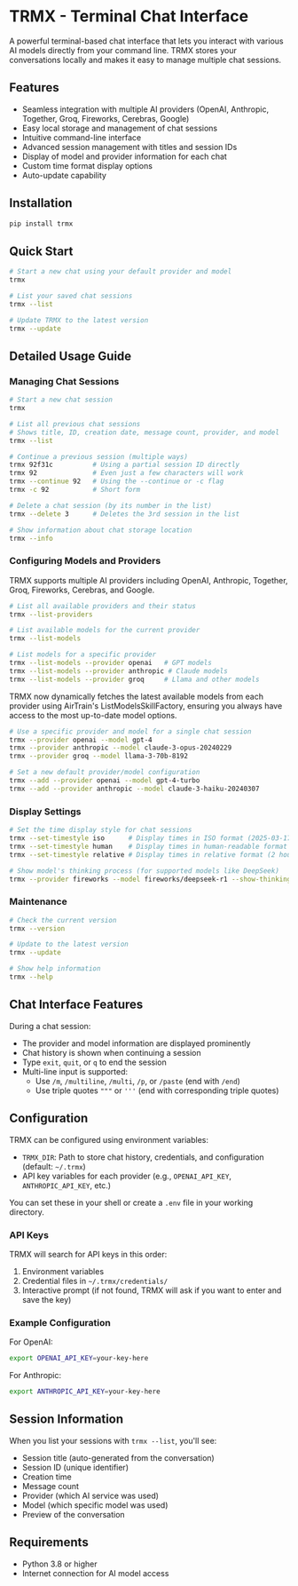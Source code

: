 # TRMX - Terminal Chat Interface

A powerful terminal-based chat interface that lets you interact with various AI models directly from your command line. TRMX stores your conversations locally and makes it easy to manage multiple chat sessions.

## Features

- Seamless integration with multiple AI providers (OpenAI, Anthropic, Together, Groq, Fireworks, Cerebras, Google)
- Easy local storage and management of chat sessions
- Intuitive command-line interface
- Advanced session management with titles and session IDs
- Display of model and provider information for each chat
- Custom time format display options
- Auto-update capability

## Installation

```bash
pip install trmx
```

## Quick Start

```bash
# Start a new chat using your default provider and model
trmx

# List your saved chat sessions
trmx --list

# Update TRMX to the latest version
trmx --update
```

## Detailed Usage Guide

### Managing Chat Sessions

```bash
# Start a new chat session
trmx

# List all previous chat sessions
# Shows title, ID, creation date, message count, provider, and model
trmx --list

# Continue a previous session (multiple ways)
trmx 92f31c          # Using a partial session ID directly
trmx 92              # Even just a few characters will work
trmx --continue 92   # Using the --continue or -c flag
trmx -c 92           # Short form

# Delete a chat session (by its number in the list)
trmx --delete 3      # Deletes the 3rd session in the list

# Show information about chat storage location
trmx --info
```

### Configuring Models and Providers

TRMX supports multiple AI providers including OpenAI, Anthropic, Together, Groq, Fireworks, Cerebras, and Google.

```bash
# List all available providers and their status
trmx --list-providers

# List available models for the current provider
trmx --list-models

# List models for a specific provider
trmx --list-models --provider openai   # GPT models
trmx --list-models --provider anthropic # Claude models
trmx --list-models --provider groq     # Llama and other models
```

TRMX now dynamically fetches the latest available models from each provider using AirTrain's ListModelsSkillFactory, ensuring you always have access to the most up-to-date model options.

```bash
# Use a specific provider and model for a single chat session
trmx --provider openai --model gpt-4
trmx --provider anthropic --model claude-3-opus-20240229
trmx --provider groq --model llama-3-70b-8192

# Set a new default provider/model configuration
trmx --add --provider openai --model gpt-4-turbo
trmx --add --provider anthropic --model claude-3-haiku-20240307
```

### Display Settings

```bash
# Set the time display style for chat sessions
trmx --set-timestyle iso      # Display times in ISO format (2025-03-17T22:55:28)
trmx --set-timestyle human    # Display times in human-readable format (2025-03-17 22:55:28)
trmx --set-timestyle relative # Display times in relative format (2 hours ago)

# Show model's thinking process (for supported models like DeepSeek)
trmx --provider fireworks --model fireworks/deepseek-r1 --show-thinking
```

### Maintenance

```bash
# Check the current version
trmx --version

# Update to the latest version
trmx --update

# Show help information
trmx --help
```

## Chat Interface Features

During a chat session:
- The provider and model information are displayed prominently
- Chat history is shown when continuing a session
- Type `exit`, `quit`, or `q` to end the session
- Multi-line input is supported:
  - Use `/m`, `/multiline`, `/multi`, `/p`, or `/paste` (end with `/end`)
  - Use triple quotes `"""` or `'''` (end with corresponding triple quotes)

## Configuration

TRMX can be configured using environment variables:

- `TRMX_DIR`: Path to store chat history, credentials, and configuration (default: `~/.trmx`)
- API key variables for each provider (e.g., `OPENAI_API_KEY`, `ANTHROPIC_API_KEY`, etc.)

You can set these in your shell or create a `.env` file in your working directory.

### API Keys

TRMX will search for API keys in this order:
1. Environment variables 
2. Credential files in `~/.trmx/credentials/`
3. Interactive prompt (if not found, TRMX will ask if you want to enter and save the key)

### Example Configuration

For OpenAI:
```bash
export OPENAI_API_KEY=your-key-here
```

For Anthropic:
```bash
export ANTHROPIC_API_KEY=your-key-here
```

## Session Information

When you list your sessions with `trmx --list`, you'll see:
- Session title (auto-generated from the conversation)
- Session ID (unique identifier)
- Creation time
- Message count
- Provider (which AI service was used)
- Model (which specific model was used)
- Preview of the conversation

## Requirements

- Python 3.8 or higher
- Internet connection for AI model access 